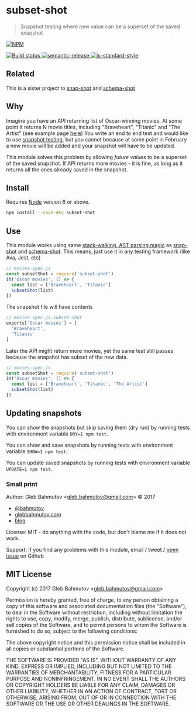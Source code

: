 # subset-shot

> Snapshot testing where new value can be a superset of the saved snapshot

[![NPM][npm-icon] ][npm-url]

[![Build status][ci-image] ][ci-url]
[![semantic-release][semantic-image] ][semantic-url]
[![js-standard-style][standard-image]][standard-url]

## Related

This is a sister project to [snap-shot](https://github.com/bahmutov/snap-shot) and
[schema-shot](https://github.com/bahmutov/schema-shot)

## Why

Imagine you have an API returning list of Oscar-winning movies. At some point it returns
N movie titles, including "Braveheart", "Titanic" and "The Artist" 
(see example page [here](http://www.today.com/popculture/complete-list-every-best-picture-oscar-winner-ever-t107617))
You write an end to end test and would like to use 
[snapshot testing](https://facebook.github.io/jest/blog/2016/07/27/jest-14.html), but you cannot
because at some point in February a new movie will be added and your snapshot will have to
be updated.

This module solves this problem by allowing *future values* to be a superset of the saved snapshot.
If API returns more movies - it is fine, as long as it returns all the ones already saved in the
snapshot.

## Install

Requires [Node](https://nodejs.org/en/) version 6 or above.

```sh
npm install --save-dev subset-shot
```

## Use

This module works using same [stack-walking, AST parsing magic](https://glebbahmutov.com/blog/snapshot-testing/)
as [snap-shot](https://github.com/bahmutov/snap-shot) and 
[schema-shot](https://github.com/bahmutov/schema-shot). This means, just use it in any testing
framework (like Ava, Jest, etc)

```js
// movies-spec.js
const subsetShot = require('subset-shot')
it('Oscar movies', () => {
  const list = ['Braveheart', 'Titanic']
  subsetShot(list)
})
```

The snapshot file will have contents

```js
// movies-spec.js.subset-shot
exports['Oscar movies'] = [
  'Braveheart', 
  'Titanic'
]
```

Later the API might return more movies, yet the same test still passes because the snapshot
has subset of the new data.

```js
// movies-spec.js
const subsetShot = require('subset-shot')
it('Oscar movies', () => {
  const list = ['Braveheart', 'Titanic', 'The Artist']
  subsetShot(list)
})
```

## Updating snapshots

You can show the snapshots but skip saving them (dry run) by running tests with 
environment variable `DRY=1 npm test`.

You can show and save snapshots by running tests with environment variable `SHOW=1 npm test`.

You can update saved snapshots by running tests with environment variable `UPDATE=1 npm test`.

### Small print

Author: Gleb Bahmutov &lt;gleb.bahmutov@gmail.com&gt; &copy; 2017

* [@bahmutov](https://twitter.com/bahmutov)
* [glebbahmutov.com](https://glebbahmutov.com)
* [blog](https://glebbahmutov.com/blog)

License: MIT - do anything with the code, but don't blame me if it does not work.

Support: if you find any problems with this module, email / tweet /
[open issue](https://github.com/bahmutov/subset-shot/issues) on Github

## MIT License

Copyright (c) 2017 Gleb Bahmutov &lt;gleb.bahmutov@gmail.com&gt;

Permission is hereby granted, free of charge, to any person
obtaining a copy of this software and associated documentation
files (the "Software"), to deal in the Software without
restriction, including without limitation the rights to use,
copy, modify, merge, publish, distribute, sublicense, and/or sell
copies of the Software, and to permit persons to whom the
Software is furnished to do so, subject to the following
conditions:

The above copyright notice and this permission notice shall be
included in all copies or substantial portions of the Software.

THE SOFTWARE IS PROVIDED "AS IS", WITHOUT WARRANTY OF ANY KIND,
EXPRESS OR IMPLIED, INCLUDING BUT NOT LIMITED TO THE WARRANTIES
OF MERCHANTABILITY, FITNESS FOR A PARTICULAR PURPOSE AND
NONINFRINGEMENT. IN NO EVENT SHALL THE AUTHORS OR COPYRIGHT
HOLDERS BE LIABLE FOR ANY CLAIM, DAMAGES OR OTHER LIABILITY,
WHETHER IN AN ACTION OF CONTRACT, TORT OR OTHERWISE, ARISING
FROM, OUT OF OR IN CONNECTION WITH THE SOFTWARE OR THE USE OR
OTHER DEALINGS IN THE SOFTWARE.

[npm-icon]: https://nodei.co/npm/subset-shot.svg?downloads=true
[npm-url]: https://npmjs.org/package/subset-shot
[ci-image]: https://travis-ci.org/bahmutov/subset-shot.svg?branch=master
[ci-url]: https://travis-ci.org/bahmutov/subset-shot
[semantic-image]: https://img.shields.io/badge/%20%20%F0%9F%93%A6%F0%9F%9A%80-semantic--release-e10079.svg
[semantic-url]: https://github.com/semantic-release/semantic-release
[standard-image]: https://img.shields.io/badge/code%20style-standard-brightgreen.svg
[standard-url]: http://standardjs.com/
